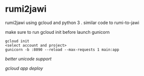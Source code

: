 # rumi2jawi
rumi2jawi using gcloud and python 3 . similar code to rumi-to-jawi

make sure to run gcloud init before launch
gunicorn

```
gcloud init
<select account and project>
gunicorn -b :8090 --reload --max-requests 1 main:app
```



*better unicode support*

*gcloud app deploy*


